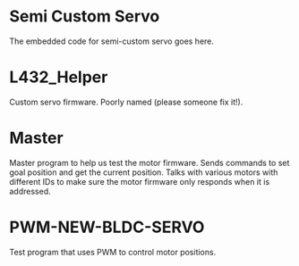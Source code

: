 # Semi Custom Servo
The embedded code for semi-custom servo goes here.

# L432_Helper
Custom servo firmware. Poorly named (please someone fix it!).

# Master
Master program to help us test the motor firmware. Sends commands to set goal position and get the current position. Talks with various motors with different IDs to make sure the motor firmware only responds when it is addressed.

# PWM-NEW-BLDC-SERVO
Test program that uses PWM to control motor positions.
